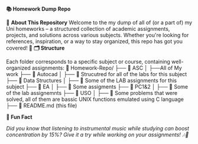 **📚 Homework Dump Repo**

🎯 **About This Repository**
Welcome to the my dump of all of (or a part of) my Uni homeworks – a structured collection of academic assignments, projects, and solutions across various subjects. Whether you're looking for references, inspiration, or a way to stay organized, this repo has got you covered! 🚀
**🗂️ Structure**

Each folder corresponds to a specific subject or course, containing well-organized assignments:
📁 Homework-Repo/
 ├── 📂 ASC
 │   ├──All of My work
 ├── 📂 Autocad
 │   ├── 📄 Strucutred for all of the labs for this subject
 ├── 📂 Data Structures
 │   ├── 📄 Some of the LAB assignments for this subject
 ├── 📂 EA
 │   ├── 📄 Some assigments
 ├── 📂 PC1&2
 │   ├── 📄 Some of the lab assignemnts
 ├── 📂 USO
 │   ├── 📄 Some problems that were solved, all of them are bassic UNIX functions emulated using C language
 ├── 📄 README.md (this file)

**🎵 Fun Fact**

_Did you know that listening to instrumental music while studying can boost concentration by 15%? Give it a try while working on your assignments! 🎶📖_
